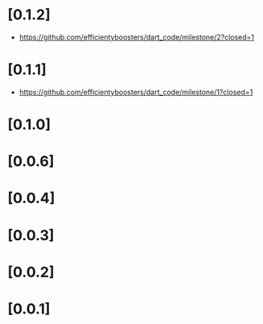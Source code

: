 # [0.1.2]
- https://github.com/efficientyboosters/dart_code/milestone/2?closed=1
# [0.1.1]
- https://github.com/efficientyboosters/dart_code/milestone/1?closed=1
# [0.1.0]
# [0.0.6]
# [0.0.4]
# [0.0.3]
# [0.0.2]
# [0.0.1]